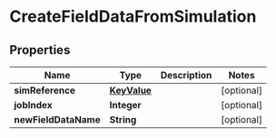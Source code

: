 

# CreateFieldDataFromSimulation


## Properties

| Name | Type | Description | Notes |
|------------ | ------------- | ------------- | -------------|
|**simReference** | [**KeyValue**](KeyValue.md) |  |  [optional] |
|**jobIndex** | **Integer** |  |  [optional] |
|**newFieldDataName** | **String** |  |  [optional] |



